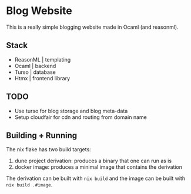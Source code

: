 # Blog Website

This is a really simple blogging website made in Ocaml (and reasonml).

## Stack

- ReasonML  | templating
- Ocaml     | backend
- Turso     | database
- Htmx      | frontend library

## TODO

- Use turso for blog storage and blog meta-data
- Setup cloudfair for cdn and routing from domain name

## Building + Running

The nix flake has two build targets:
1. dune project derivation: produces a binary that one can run as is
2. docker image: produces a minimal image that contains the derivation

The derivation can be built with `nix build` and the image can be built with 
`nix build .#image`.

